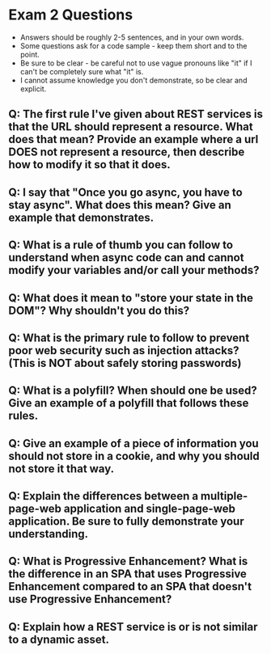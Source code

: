 # Exam 2 Questions

* Answers should be roughly 2-5 sentences, and in your own words.  
* Some questions ask for a code sample - keep them short and to the point.
* Be sure to be clear - be careful not to use vague pronouns like "it" if I can't be completely sure what "it" is.
* I cannot assume knowledge you don't demonstrate, so be clear and explicit.

## Q: The first rule I've given about REST services is that the URL should represent a resource.  What does that mean?  Provide an example where a url DOES not represent a resource, then describe how to modify it so that it does.

## Q: I say that "Once you go async, you have to stay async".  What does this mean?  Give an example that demonstrates.

## Q: What is a rule of thumb you can follow to understand when async code can and cannot modify your variables and/or call your methods?

## Q: What does it mean to "store your state in the DOM"?  Why shouldn't you do this?

## Q: What is the primary rule to follow to prevent poor web security such as injection attacks?  (This is NOT about safely storing passwords)

## Q: What is a polyfill?  When should one be used?  Give an example of a polyfill that follows these rules.

## Q: Give an example of a piece of information you should not store in a cookie, and why you should not store it that way.

## Q: Explain the differences between a multiple-page-web application and single-page-web application.  Be sure to fully demonstrate your understanding.

## Q: What is Progressive Enhancement?  What is the difference in an SPA that uses Progressive Enhancement compared to an SPA that doesn't use Progressive Enhancement?

## Q: Explain how a  REST service is or is not similar to a dynamic asset.

